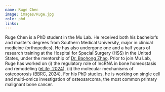 ```yaml
---
name: Ruge Chen
image: images/Ruge.jpg
role: phd
links:
---
```


Ruge Chen is a PhD student in the Mu Lab. He received both his bachelor’s and master’s degrees from Southern Medical University, major in clinical medicine (orthopedics). He has also undergone one and a half years of research training at the Hospital for Special Surgery (HSS) in the United States, under the mentorship of [Dr. Baohong Zhao](https://www.baohongzhaolab.com/). Prior to join Mu Lab, Ruge has worked on (i) the regulatory role of lncRNA in bone homeostasis and remodeling ([eLife, 2024](https://elifesciences.org/reviewed-preprints/98900)), (ii) the molecular mechanisms of osteoporosis ([BBRC, 2024](https://www.sciencedirect.com/science/article/pii/S0006291X24008131)). For his PhD studies, he is working on single cell and multi-omics investigation of osteosarcoma, the most common primary malignant bone cancer.
